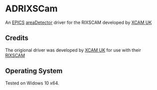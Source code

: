 ADRIXSCam
=========

An
[EPICS](http://www.aps.anl.gov/epics/) 
[areaDetector](https://areadetector.github.io/areaDetector/index.html)
driver for the RIXSCAM developed by [XCAM UK](http://www.xcam.co.uk/)

Credits
-------

The origional driver was developed by [XCAM UK](http://www.xcam.co.uk/) for use with
their [RIXSCAM](http://www.xcam.co.uk/rixscam-%E2%80%93-multi-emccd-large-detector-area-system-single-photon-detection-and-sub-pixel-resolution)

Operating System
----------------

Tested on Widows 10 x64. 
